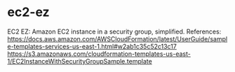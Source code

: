 # ec2-ez
EC2 EZ: Amazon EC2 instance in a security group, simplified.
References: 
https://docs.aws.amazon.com/AWSCloudFormation/latest/UserGuide/sample-templates-services-us-east-1.html#w2ab1c35c52c13c17
https://s3.amazonaws.com/cloudformation-templates-us-east-1/EC2InstanceWithSecurityGroupSample.template
